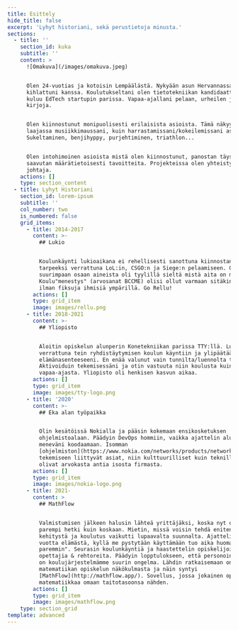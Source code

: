 ```yaml
---
title: Esittely
hide_title: false
excerpt: 'Lyhyt historiani, sekä perustietoja minusta.'
sections:
  - title: ''
    section_id: kuka
    subtitle: ''
    content: >
      ![Omakuva](/images/omakuva.jpeg)


      Olen 24-vuotias ja kotoisin Lempäälästä. Nykyään asun Hervannassa
      kihlattuni kanssa. Koulutukseltani olen tietotekniikan kandidaatti. Aikani
      kuluu EdTech startupin parissa. Vapaa-ajallani pelaan, urheilen ja luen
      kirjoja.


      Olen kiinnostunut monipuolisesti erilaisista asioista. Tämä näkyy niin
      laajassa musiikkimaussani, kuin harrastamissani/kokeilemissani asioissa.
      Sukeltaminen, benjihyppy, purjehtiminen, triathlon...


      Olen intohimoinen asioista mistä olen kiinnostunut, panostan täysillä ja
      saavutan määrätietoisesti tavoitteita. Projekteissa olen yhteistyökykyinen
      johtaja.
    actions: []
    type: section_content
  - title: Lyhyt Historiani
    section_id: lorem-ipsum
    subtitle: ''
    col_number: two
    is_numbered: false
    grid_items:
      - title: 2014-2017
        content: >-
          ## Lukio


          Koulunkäynti lukioaikana ei rehellisesti sanottuna kiinnostanut
          tarpeeksi verrattuna LoL:in, CSGO:n ja Siege:n pelaamiseen. Ote
          suurimpaan osaan aineista oli tyylillä sieltä mistä aita on matalin.
          Koulu"menestys" (arvosanat BCCME) olisi ollut varmaan sitäkin heikompi
          ilman fiksuja ihmisiä ympärillä. Go Rellu!
        actions: []
        type: grid_item
        image: images/rellu.png
      - title: 2018-2021
        content: >-
          ## Yliopisto


          Aloitin opiskelun alunperin Konetekniikan parissa TTY:llä. Lukioon
          verrattuna tein ryhdistäytymisen koulun käyntiin ja ylipäätään
          elämänasenteeseeni. En enää valunut vain tunnilta/luennolta toiselle.
          Aktivoiduin tekemisessäni ja otin vastuuta niin koulusta kuin
          vapaa-ajasta. Yliopisto oli henkisen kasvun aikaa.
        actions: []
        type: grid_item
        image: images/tty-logo.png
      - title: '2020'
        content: >-
          ## Eka alan työpaikka


          Olin kesätöissä Nokialla ja pääsin kokemaan ensikosketuksen
          ohjelmistoalaan. Päädyin DevOps hommiin, vaikka ajattelin alunperin
          meneväni koodaamaan. Isomman
          [ohjelmiston](https://www.nokia.com/networks/products/network-operations-master/#overview)
          tekemiseen liittyvät asiat, niin kulttuurilliset kuin teknilliset,
          olivat arvokasta antia isosta firmasta.
        actions: []
        type: grid_item
        image: images/nokia-logo.png
      - title: 2021-
        content: >
          ## MathFlow


          Valmistumisen jälkeen halusin lähteä yrittäjäksi, koska nyt olisi
          parempi hetki kuin koskaan. Mietin, missä voisin tehdä eniten
          kehitystä ja koulutus vaikutti lupaavalta suunnalta. Ajattelin, "12-18
          vuotta elämästä, kyllä me pystytään käyttämään tuo aika huomattavasti
          paremmin". Seurasin koulunkäyntiä ja haastettelin opiskelijoita,
          opettajia & rehtoreita. Päädyin lopptulokseen, että personoinnin puute
          on koulujärjestelmämme suurin ongelma. Lähdin ratkaisemaan ongelmaa
          matematiikan opiskelun näkökulmasta ja näin syntyi
          [MathFlow](http://mathflow.app/). Sovellus, jossa jokainen opiskelee
          matematiikkaa omaan taitotasoonsa nähden.
        actions: []
        type: grid_item
        image: images/mathflow.png
    type: section_grid
template: advanced
---
```

